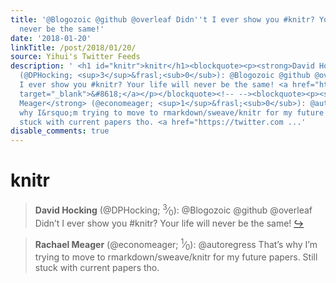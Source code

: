 ```yaml
---
title: '@Blogozoic @github @overleaf Didn''t I ever show you #knitr? Your life will
  never be the same!'
date: '2018-01-20'
linkTitle: /post/2018/01/20/
source: Yihui's Twitter Feeds
description: ' <h1 id="knitr">knitr</h1><blockquote><p><strong>David Hocking</strong>
  (@DPHocking; <sup>3</sup>&frasl;<sub>0</sub>): @Blogozoic @github @overleaf Didn&rsquo;t
  I ever show you #knitr? Your life will never be the same! <a href="https://twitter.com/xieyihui/status/954214370938052608"
  target="_blank">&#8618;</a></p></blockquote><!-- --><blockquote><p><strong>Rachael
  Meager</strong> (@economeager; <sup>1</sup>&frasl;<sub>0</sub>): @autoregress That&rsquo;s
  why I&rsquo;m trying to move to rmarkdown/sweave/knitr for my future papers. Still
  stuck with current papers tho. <a href="https://twitter.com ...'
disable_comments: true
---
```

 <h1 id="knitr">knitr</h1><blockquote><p><strong>David Hocking</strong> (@DPHocking; <sup>3</sup>&frasl;<sub>0</sub>): @Blogozoic @github @overleaf Didn&rsquo;t I ever show you #knitr? Your life will never be the same! <a href="https://twitter.com/xieyihui/status/954214370938052608" target="_blank">&#8618;</a></p></blockquote><!-- --><blockquote><p><strong>Rachael Meager</strong> (@economeager; <sup>1</sup>&frasl;<sub>0</sub>): @autoregress That&rsquo;s why I&rsquo;m trying to move to rmarkdown/sweave/knitr for my future papers. Still stuck with current papers tho. <a href="https://twitter.com ...